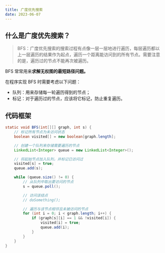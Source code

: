 ```yaml
---
title: 广度优先搜索
date: 2023-06-07
---
```


## 什么是广度优先搜索？

> BFS：广度优先搜索的搜索过程有点像一层一层地进行遍历，每层遍历都以上一层遍历的结果作为起点，遍历一个距离能访问到的所有节点。需要注意的是，遍历过的节点不能再次被遍历。

BFS 常常用来**求解无权图的最短路径问题。**

在程序实现 BFS 时需要考虑以下问题：

- 队列：用来存储每一轮遍历得到的节点；
- 标记：对于遍历过的节点，应该将它标记，防止重复遍历。

## 代码框架

```java
static void BFS(int[][] graph, int s) {
    // 标记所有节点为未访问状态
    boolean visited[] = new boolean[graph.length];

    // 创建一个队列来存储需要遍历的节点
    LinkedList<Integer> queue = new LinkedList<Integer>();

    // 将起始节点加入队列，并标记已访问过
    visited[s] = true;
    queue.add(s);

    while (queue.size() != 0) {
        // 从队列中取出要访问的节点
        s = queue.poll();

        // 访问该结点
        // doSomething();

        // 遍历与该节点相邻且未被访问的节点
        for (int i = 0; i < graph.length; i++) {
            if (graph[s][i] == 1 && !visited[i]) {
                visited[i] = true;
                queue.add(i);
            }
        }
    }
}
```



